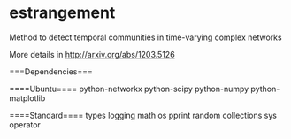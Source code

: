 estrangement
============

Method to detect temporal communities in time-varying complex networks

More details in http://arxiv.org/abs/1203.5126

===Dependencies===

====Ubuntu====
python-networkx
python-scipy
python-numpy
python-matplotlib


====Standard====
types
logging
math
os
pprint
random 
collections
sys
operator



